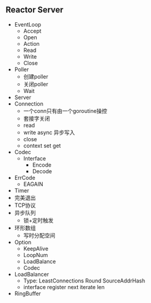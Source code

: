 ## Reactor Server

- EventLoop
    - Accept
    - Open
    - Action
    - Read
    - Write
    - Close
- Poller
    - 创建poller
    - 关闭poller
    - Wait
- Server
- Connection
    - 一个conn只有由一个goroutine操控
    - 套接字关闭
    - read
    - write async 异步写入
    - close
    - context set get
- Codec
    - Interface
        - Encode
        - Decode
- ErrCode
    - EAGAIN
- Timer
- 完美退出
- TCP协议
- 异步队列
    - 锁+定时触发
- 环形数组
    - 写时分配空间
- Option
    - KeepAlive
    - LoopNum
    - LoadBalance
    - Codec
- LoadBalancer
    - Type: LeastConnections Round SourceAddrHash
    - interface register next iterate len
- RingBuffer
  

